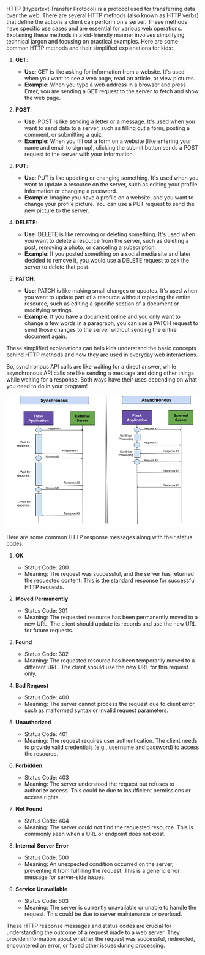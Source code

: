 HTTP (Hypertext Transfer Protocol) is a protocol used for transferring data over the web. There are several HTTP methods (also known as HTTP verbs) that define the actions a client can perform on a server. These methods have specific use cases and are essential for various web operations. Explaining these methods in a kid-friendly manner involves simplifying technical jargon and focusing on practical examples. Here are some common HTTP methods and their simplified explanations for kids:

1. **GET**:

   - **Use**: GET is like asking for information from a website. It's used when you want to see a web page, read an article, or view pictures.
   - **Example**: When you type a web address in a browser and press Enter, you are sending a GET request to the server to fetch and show the web page.

2. **POST**:

   - **Use**: POST is like sending a letter or a message. It's used when you want to send data to a server, such as filling out a form, posting a comment, or submitting a quiz.
   - **Example**: When you fill out a form on a website (like entering your name and email to sign up), clicking the submit button sends a POST request to the server with your information.

3. **PUT**:

   - **Use**: PUT is like updating or changing something. It's used when you want to update a resource on the server, such as editing your profile information or changing a password.
   - **Example**: Imagine you have a profile on a website, and you want to change your profile picture. You can use a PUT request to send the new picture to the server.

4. **DELETE**:

   - **Use**: DELETE is like removing or deleting something. It's used when you want to delete a resource from the server, such as deleting a post, removing a photo, or canceling a subscription.
   - **Example**: If you posted something on a social media site and later decided to remove it, you would use a DELETE request to ask the server to delete that post.

5. **PATCH**:
   - **Use**: PATCH is like making small changes or updates. It's used when you want to update part of a resource without replacing the entire resource, such as editing a specific section of a document or modifying settings.
   - **Example**: If you have a document online and you only want to change a few words in a paragraph, you can use a PATCH request to send those changes to the server without sending the entire document again.

These simplified explanations can help kids understand the basic concepts behind HTTP methods and how they are used in everyday web interactions.

So, synchronous API calls are like waiting for a direct answer, while asynchronous API calls are like sending a message and doing other things while waiting for a response. Both ways have their uses depending on what you need to do in your program!

![alt text](image.png)

Here are some common HTTP response messages along with their status codes:

1. **OK**

   - Status Code: 200
   - Meaning: The request was successful, and the server has returned the requested content. This is the standard response for successful HTTP requests.

2. **Moved Permanently**

   - Status Code: 301
   - Meaning: The requested resource has been permanently moved to a new URL. The client should update its records and use the new URL for future requests.

3. **Found**

   - Status Code: 302
   - Meaning: The requested resource has been temporarily moved to a different URL. The client should use the new URL for this request only.

4. **Bad Request**

   - Status Code: 400
   - Meaning: The server cannot process the request due to client error, such as malformed syntax or invalid request parameters.

5. **Unauthorized**

   - Status Code: 401
   - Meaning: The request requires user authentication. The client needs to provide valid credentials (e.g., username and password) to access the resource.

6. **Forbidden**

   - Status Code: 403
   - Meaning: The server understood the request but refuses to authorize access. This could be due to insufficient permissions or access rights.

7. **Not Found**

   - Status Code: 404
   - Meaning: The server could not find the requested resource. This is commonly seen when a URL or endpoint does not exist.

8. **Internal Server Error**

   - Status Code: 500
   - Meaning: An unexpected condition occurred on the server, preventing it from fulfilling the request. This is a generic error message for server-side issues.

9. **Service Unavailable**
   - Status Code: 503
   - Meaning: The server is currently unavailable or unable to handle the request. This could be due to server maintenance or overload.

These HTTP response messages and status codes are crucial for understanding the outcome of a request made to a web server. They provide information about whether the request was successful, redirected, encountered an error, or faced other issues during processing.

